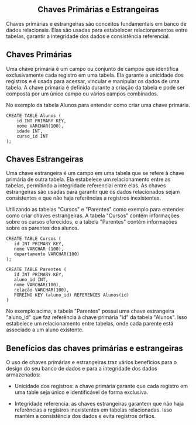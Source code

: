 ## <center> Chaves Primárias e Estrangeiras</center>

Chaves primárias e estrangeiras são conceitos fundamentais em banco de dados relacionais. Elas são usadas para estabelecer relacionamentos entre tabelas, garantir a integridade dos dados e consistência referencial.

## Chaves Primárias 

Uma chave primária é um campo ou conjunto de campos que identifica exclusivamente cada registro em uma tabela. Ela garante a unicidade dos registros e é usada para acessar, vincular e manipular os dados de uma tabela. A chave primária é definida durante a criação da tabela e pode ser composta por um único campo ou vários campos combinados.

No exemplo da tabela Alunos para entender como criar uma chave primária.

```
CREATE TABLE Alunos (
    id INT PRIMARY KEY,
    nome VARCHAR(100),
    idade INT,
    curso_id INT
);
```
## Chaves Estrangeiras 

Uma chave estrangeira é um campo em uma tabela que se refere à chave primária de outra tabela. Ela estabelece um relacionamento entre as tabelas, permitindo a integridade referencial entre elas. As chaves estrangeiras são usadas para garantir que os dados relacionados sejam consistentes e que não haja referências a registros inexistentes.
 
 Utilizando as tabelas "Cursos" e "Parentes" como exemplo para entender como criar chaves estrangeiras. A tabela "Cursos" contém informações sobre os cursos oferecidos, e a tabela "Parentes" contém informações sobre os parentes dos alunos.

 ```
 CREATE TABLE Cursos (
    id INT PRIMARY KEY,
    nome VARCHAR (100),
    departamento VARCHAR(100)
 );

 CREATE TABLE Parentes (
    id INT PRIMARY KEY,
    aluno_id INT,
    nome VARCHAR(100),
    relação VARCHAR(100),
    FOREING KEY (aluno_id) REFERENCES Alunos(id)
 )
 ```
 No exemplo acima, a tabela "Parentes" possui uma chave estrangeira "aluno_id" que faz referência à chave primária "id" da tabela "Alunos". Isso estabelece um relacionamento entre tabelas, onde cada parente está associado a um aluno existente. <br>

 ## Benefícios das chaves primárias e estrangeiras 

O uso de chaves primárias e estrangeiras traz vários benefícios para o design do seu banco de dados e para a integridade dos dados armazenados:

- Unicidade dos registros: a chave primária garante que cada registro em uma table seja único e identificável de forma exclusiva.

- Integridade referencia: as chaves estrangeiras garantem que não haja referências a registros inexistentes em tabelas relacionadas. Isso mantém a consistência dos dados e evita registros órfãos.
